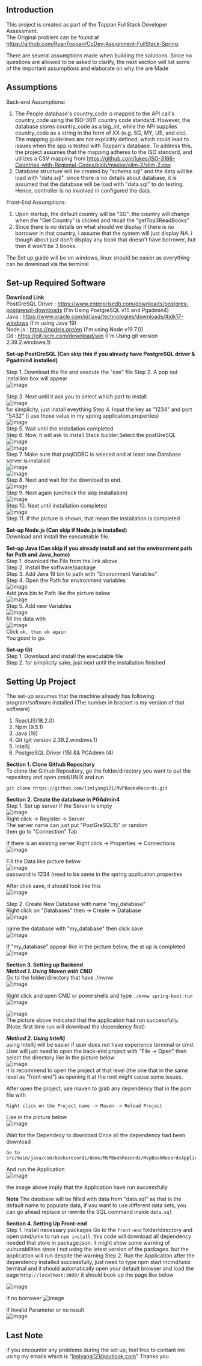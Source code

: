 Introduction
-------------------
This project is created as part of the Toppan FullStack Developer Assessment.  
The Original problem can be found at https://github.com/RyanToppan/CoDev-Assignment-FullStack-Spring.  

There are several assumptions made when building the solutions. Since no questions are allowed to be asked to clarify, the next section will list some of the important assumptions and elaborate on why the are Made  

Assumptions
-------------------
Back-end Assumptions:  
1. The People database's country_code is mapped to the API call's country_code using the ISO-3611 country code standard. However, the database stores country_code as a big_int, while the API supplies country_code as a string in the form of XX (e.g. SG, MY, US, and etc). The mapping guidelines are not explicitly defined, which could lead to issues when the app is tested with Toppan's database. To address this, the project assumes that the mapping adheres to the ISO standard, and utilizes a CSV mapping from https://github.com/lukes/ISO-3166-Countries-with-Regional-Codes/blob/master/slim-2/slim-2.csv.  
2. Database structure will be created  by "schema.sql" and the data will be load with "data.sql". since there is no details about database, it is assumed that the database will be load with "data.sql" to do testing. Hence, controller is no involved in configured the data.  

  

Front-End Assumptions:  
1. Upon startup, the default country will be "SG". the country will change when the "Get Country" is clicked and recall the "getTop3ReadBooks"
2. Since there is no details on what should we display if there is no borrower in that country, i assume that the system will just display NA. i though about just don't display any book that doesn't have borrower, but then it won't be 3 books.

   
The Set up guide will be on windows, linux should be easier as everything can be download via the terminal  

Set-up Required Software
-------------------

**Download Link**  
PostGreSQL Driver : https://www.enterprisedb.com/downloads/postgres-postgresql-downloads  (I'm Using PostgreSQL v15 and Pgadmin4)  
Java : https://www.oracle.com/id/java/technologies/downloads/#jdk17-windows  (I'm using Java 19)  
Node.js : https://nodejs.org/en  (I'm using Node v19.7.0)  
Git : https://git-scm.com/download/win  (I'm Using git version 2.39.2.windows.1)  

**Set-up PostGreSQL (Can skip this if you already have PostgreSQL driver & Pgadmin4 installed)**

Step 1. Download the file and execute the "exe" file
Step 2. A pop out installion box will appear  
![image](https://user-images.githubusercontent.com/103249985/230619005-05b77d99-6b81-411a-b26b-6c91ffcedbfb.png)

Step 3. Next until it ask you to select which part to install  
![image](https://user-images.githubusercontent.com/103249985/230619145-d5f092a7-6ca9-42ef-b358-95ba6d96fcd0.png)  
for simplicity, just install eveything
Step 4. Input the key as "1234" and port "5432" (i use those value in my spring application.properties)   
![image](https://user-images.githubusercontent.com/103249985/230619424-57b03c9d-0875-4168-9bd2-c73e15e0afb3.png)  
Step 5. Wait until the installation completed  
Step 6. Now, it will ask to install Stack builder,Select the postGreSQL  
![image](https://user-images.githubusercontent.com/103249985/230620241-f33384d2-d86d-4c1b-854b-ff9e7f49ac8d.png)  
![image](https://user-images.githubusercontent.com/103249985/230620337-7c0fc271-13c8-4a84-ad70-9e3f02b8bcc9.png)  
Step 7. Make sure that psqlODBC is seleced and at least one Database server is installed  
![image](https://user-images.githubusercontent.com/103249985/230620560-dea1018f-136f-4aed-a047-462d9a02c441.png)  
![image](https://user-images.githubusercontent.com/103249985/230620646-8b370cf2-d471-41b4-a0ef-861438e64fc3.png)  
Step 8. Next and wait for the download to end.   
![image](https://user-images.githubusercontent.com/103249985/230620807-b87e64c9-e9a5-4c34-abda-39a2cd10306a.png)  
Step 9. Next again (uncheck the skip installation)  
![image](https://user-images.githubusercontent.com/103249985/230620915-321887da-afc6-4d5f-a3ac-cec8b43f52cb.png)  
Step 10. Next until installation completed  
![image](https://user-images.githubusercontent.com/103249985/230621038-cba48ebb-7904-4d6a-ac04-c22c6aee5251.png)  
Step 11. If the picture is shown, that mean the installation is completed


**Set-up Node.js (Can skip if Node.js is installed)**    
Download and install the executeable file.  


**Set-up Java (Can skip if you already install and set the environment path for Path and Java_home)**  
Step 1. download the File from the link above  
Step 2. Install  the software/package  
Step 3. Add Java 19 bin to path with "Environment Variables"  
Step 4. Open the Path for environment variables  
![image](https://user-images.githubusercontent.com/103249985/230558437-f948876a-9288-49e7-8e46-353d576cf6aa.png)  
Add java bin to Path like the picture below  
![image](https://user-images.githubusercontent.com/103249985/230558483-9e04c129-5fac-425e-8721-893bacc86f4d.png)  
Step 5. Add new Variables  
![image](https://user-images.githubusercontent.com/103249985/230558654-fb6d36a3-a22a-46e6-8c9e-b36e4e682a0a.png)  
fill the data with  
![image](https://user-images.githubusercontent.com/103249985/230558727-1b3045e4-84bf-4971-b85c-fd03b9bc0848.png)  
Click ```ok, then ok again ```  
You good to go.  


**Set-up Git**  
Step 1. Downlaod and install the executable file  
Step 2. for simplicity sake, just next until the installation finished  




Setting Up Project
-------------------
The set-up assumes that the machine already has following program/software installed (The number in bracket is my version of that software)
1. ReactJS(18.2.0)
2. Npm (9.5.1)
3. Java (19)
4. Git (git version 2.39.2.windows.1)
5. Intellij 
6. PostgreSQL Driver (15) && PGAdmin (4) 

**Section 1. Clone Github Repository**  
To clone the Github Repository, go the folder/directory you want to put the repository and open cmd/UNIX and run
```
git clone https://github.com/limlyang121/MVPBooksRecords.git
```

**Section 2. Create the database in PGAdmin4**  
Step 1. Set up server 
if the Server is empty    
![image](https://user-images.githubusercontent.com/103249985/230542497-408daff3-4f10-474f-a759-452bd2dc1383.png)  
Right click -> Register -> Server  
The server name can just put "PostGreSQL15" or random  
then go to "Connection" Tab  

If there is an existing server
Right click -> Properties -> Connections  
![image](https://user-images.githubusercontent.com/103249985/230543665-57b46366-7e16-4f62-90ad-a1b3851b6f26.png)  

Fill the Data like picture below  
![image](https://user-images.githubusercontent.com/103249985/230542922-07a98f5a-c002-4b93-bbfd-f9fd40d691c5.png)  
password is 1234 (need to be same in the spring application.properties  

After click save, it should look like this  
![image](https://user-images.githubusercontent.com/103249985/230543924-cec76fbb-e696-4f11-ba5d-18e0c571611e.png)  

Step 2. Create New Database with name "my_database"  
Right click on "Databases" then -> Create -> Database  
![image](https://user-images.githubusercontent.com/103249985/230544082-8fd8090d-f111-4137-8366-067fdb982b03.png)  


name the database with "my_database" then click save  
![image](https://user-images.githubusercontent.com/103249985/230544144-c5a73a02-101d-468a-97e1-b633b7aeaaca.png)  


If "my_database" appear like in the picture below, the st up is completed  
![image](https://user-images.githubusercontent.com/103249985/230544187-d125a09a-35e3-48e4-9d78-b6e4060879ab.png)  

**Section 3. Setting up Backend**  
***Method 1. Using Maven with CMD***   
Go to the folder/directory that have ./mvnw  
![image](https://user-images.githubusercontent.com/103249985/230546572-9130997c-0775-4716-adf0-142cb545bb6e.png)  

Right click and open CMD or powershells
and type ```./mvnw spring-boot:run```  
![image](https://user-images.githubusercontent.com/103249985/230546919-2d5af278-e267-4c67-94c3-6c0dd84db5bb.png)  

![image](https://user-images.githubusercontent.com/103249985/230546978-91141236-f576-49d2-9943-a8a1dbcccaeb.png)  
The picture above indicated that the application had run successfully.
(Note: first time run will download the dependency first)   

***Method 2. Using Intellij***  
using Intellij will be easier if user does not have experience terminal or cmd.   
User will just need to open the back-end project with "File -> Open" then select the directory like in the picture below  
![image](https://user-images.githubusercontent.com/103249985/230545050-00e1aa2e-8600-4ae6-a143-2884456ceaba.png)  
it is recommend to open the project at that level (the one that in the same level as "front-end") as opening it at the root might cause some issues.

After open the project, use maven to grab any dependency that in the pom file with  
```
Right click on the Project name -> Maven -> Reload Project
``` 
Like in the picture below  
![image](https://user-images.githubusercontent.com/103249985/230545541-9bcbb6cb-1eb7-4f0f-8c87-d9c0e2eda81b.png)  

Wait for the Dependecy to download
Once all the dependency had been download
```
Go to src/main/java/com/booksrecords/demo/MVPBookRecords/MvpBookRecordsApplication.java
```
And run the Application  
![image](https://user-images.githubusercontent.com/103249985/230546266-4a0a3d10-3434-4fdf-a1eb-14006b1b1db4.png)  

the image above imply that the Application have run successfully   


**Note**
The database will be filled with data from "data.sql" as that is the default name to populate data, if you want to use different data sets, you can go ahead replace or rewrite the SQL command inside ```data.sql```
  

**Section 4. Setting Up Front-end**  
Step 1. Install necessary packages
Go to the ```front-end``` folder/directory and open cmd/unix to run ```npm install```. this code will download all dependency needed that store in package.json. it might show some warning of vulnurabilities since i not using the latest version of the packages. but the application will run despite the warning
Step 2. Run the Application
after the dependency installed successfully, just need to type npm start incmd/unix terminal and it should automatically open your default browser and load the page ```http://localhost:3000/```
it should book up the page like below  

![image](https://user-images.githubusercontent.com/103249985/230548072-32a862b8-f485-498d-ba97-18d0460eb654.png)

if no borrower
![image](https://user-images.githubusercontent.com/103249985/230548121-ea32a922-6915-4b4b-b7e9-fe04f31e246e.png)  

If Invalid Parameter or no result  
![image](https://user-images.githubusercontent.com/103249985/230623799-61e8b79e-fafd-4c4b-86e7-26e2e798fff5.png)  



Last Note
-------------------
if you encounter any problems during the set up, feel free to contant me using my emails which is "limlyang121@outlook.com"
Thanks you










